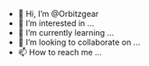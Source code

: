 - 👋 Hi, I’m @Orbitzgear
- 👀 I’m interested in ...
- 🌱 I’m currently learning ...
- 💞️ I’m looking to collaborate on ...
- 📫 How to reach me ...

<!---
Orbitzgear/Orbitzgear is a ✨ special ✨ repository because its `README.md` (this file) appears on your GitHub profile.
You can click the Preview link to take a look at your changes.
--->
